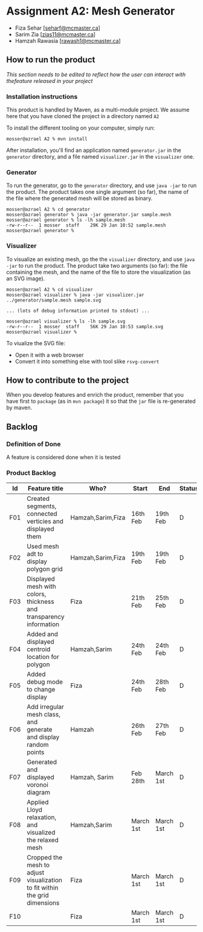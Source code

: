 # Assignment A2: Mesh Generator

  - Fiza Sehar [seharf@mcmaster.ca]
  - Sarim Zia [zias11@mcmaster.ca]
  - Hamzah Rawasia [rawash1@mcmaster.ca]

## How to run the product

_This section needs to be edited to reflect how the user can interact with thefeature released in your project_

### Installation instructions

This product is handled by Maven, as a multi-module project. We assume here that you have cloned the project in a directory named `A2`

To install the different tooling on your computer, simply run:

```
mosser@azrael A2 % mvn install
```

After installation, you'll find an application named `generator.jar` in the `generator` directory, and a file named `visualizer.jar` in the `visualizer` one. 

### Generator

To run the generator, go to the `generator` directory, and use `java -jar` to run the product. The product takes one single argument (so far), the name of the file where the generated mesh will be stored as binary.

```
mosser@azrael A2 % cd generator 
mosser@azrael generator % java -jar generator.jar sample.mesh
mosser@azrael generator % ls -lh sample.mesh
-rw-r--r--  1 mosser  staff    29K 29 Jan 10:52 sample.mesh
mosser@azrael generator % 
```

### Visualizer

To visualize an existing mesh, go the the `visualizer` directory, and use `java -jar` to run the product. The product take two arguments (so far): the file containing the mesh, and the name of the file to store the visualization (as an SVG image).

```
mosser@azrael A2 % cd visualizer 
mosser@azrael visualizer % java -jar visualizer.jar ../generator/sample.mesh sample.svg

... (lots of debug information printed to stdout) ...

mosser@azrael visualizer % ls -lh sample.svg
-rw-r--r--  1 mosser  staff    56K 29 Jan 10:53 sample.svg
mosser@azrael visualizer %
```
To viualize the SVG file:

  - Open it with a web browser
  - Convert it into something else with tool slike `rsvg-convert`

## How to contribute to the project

When you develop features and enrich the product, remember that you have first to `package` (as in `mvn package`) it so that the `jar` file is re-generated by maven.

## Backlog

### Definition of Done

A feature is considered done when it is tested

### Product Backlog

| Id | Feature title | Who? | Start | End | Status |
|:--:|---------------|------|-------|-----|--------|
|  F01  |  Created segments, connected verticies and displayed them |  Hamzah,Sarim,Fiza     | 16th Feb  |  19th Feb   |    D    |
|  F02  |  Used mesh adt to display polygon grid  |  Hamzah,Sarim,Fiza     | 19th Feb  |  19th Feb   |    D    |
|  F03  |  Displayed mesh with colors, thickness and transparency information |  Fiza     | 21th Feb  | 25th Feb  |    D    |
|  F04  |  Added and displayed centroid location for polygon  |  Hamzah,Sarim     | 24th Feb  |  24th Feb   |    D    |
|  F05  |  Added debug mode to change display  |  Fiza     | 24th Feb  | 28th Feb  |    D    |
|  F06  |  Add irregular mesh class, and generate and display random points  |  Hamzah | 26th Feb  | 27th Feb  |    D    |
|  F07  |  Generated and displayed voronoi diagram  |  Hamzah, Sarim | Feb 28th  | March 1st  |    D    |
|  F08  |  Applied Lloyd relaxation, and visualized the relaxed mesh  |  Hamzah,Sarim | March 1st  | March 1st  |    D    |
|  F09  | Cropped the mesh to adjust visualization to fit within the grid dimensions  |  Fiza | March 1st | March 1st  |    D    |
|  F10  |             |  Fiza | March 1st | March 1st  |    D    |


